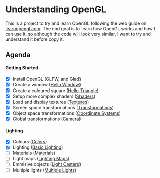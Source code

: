 # Understanding OpenGL
This is a project to try and learn OpenGL following the web guide on [learnopengl.com](https://learnopengl.com/Introduction).  The end goal is to learn how OpenGL works and how I can use it, so although the code will look very similar, I want to try and understand it before copy it.

## Agenda
#### Getting Started
- [x] Install OpenGL (GLFW, and Glad)
- [x] Create a window ([Hello Window](https://learnopengl.com/Getting-started/Hello-Window))
- [x] Create a coloured square ([Hello Triangle](https://learnopengl.com/Getting-started/Hello-Triangle))
- [x] Setup more complex shaders ([Shaders](https://learnopengl.com/Getting-started/Shaders))
- [x] Load and display textures ([Textures](https://learnopengl.com/Getting-started/Textures))
- [x] Screen space transformations ([Transformations](https://learnopengl.com/Getting-started/Transformations))
- [x] Object space transformations ([Coordinate Systems](https://learnopengl.com/Getting-started/Coordinate-Systems))
- [x] Global transformations ([Camera](https://learnopengl.com/Getting-started/Camera))
#### Lighting
- [x] Colours ([Colors](https://learnopengl.com/Lighting/Colors))
- [x] Lighting ([Basic Lighting](https://learnopengl.com/Lighting/Basic-Lighting))
- [ ] Materials ([Materials](https://learnopengl.com/Lighting/Materials))
- [ ] Light maps ([Lighting Maps](https://learnopengl.com/Lighting/Lighting-maps))
- [ ] Emmisive objects ([Light Casters](https://learnopengl.com/Lighting/Light-casters))
- [ ] Multiple lights ([Multiple Lights](https://learnopengl.com/Lighting/Multiple-lights))
